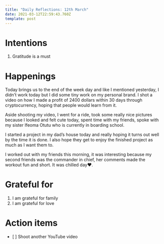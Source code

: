 ```yaml
---
title: "Daily Reflections: 12th March"
date: 2021-03-12T22:59:43.760Z
template: post
---
```



# Intentions

1. Gratitude is a must

# Happenings

Today brings us to the end of the week day and like I mentioned yesterday, I didn’t work today but I did some tiny work on my personal brand. I shot a video on how I made a profit of 2400 dollars within 30 days through cryptocurrency, hoping that people would learn from it.

Aside shooting my video, I went for a ride, took some really nice pictures because I looked and felt cute today, spent time with my friends, spoke with my sister Ifeoma Otutu who is currently in boarding school.

I started a project in my dad’s house today and really hoping it turns out well by the time it is done. I also hope they get to enjoy the finished project as much as I want them to.

I worked out with my friends this morning, it was interesting because my second friends was the commander in chief, her comments made the workout fun and short. It was chilled day❤️.

# Grateful for

1. I am grateful for family
2. I am grateful for love

# Action items

* \[ ] Shoot another YouTube video